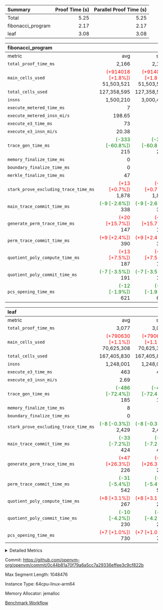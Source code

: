 | Summary | Proof Time (s) | Parallel Proof Time (s) |
|:---|---:|---:|
| Total |  5.25 |  5.25 |
| fibonacci_program |  2.17 |  2.17 |
| leaf |  3.08 |  3.08 |


| fibonacci_program |||||
|:---|---:|---:|---:|---:|
|metric|avg|sum|max|min|
| `total_proof_time_ms ` |  2,166 |  2,166 |  2,166 |  2,166 |
| `main_cells_used     ` | <span style='color: red'>(+914018 [+1.8%])</span> 51,503,521 | <span style='color: red'>(+914018 [+1.8%])</span> 51,503,521 | <span style='color: red'>(+914018 [+1.8%])</span> 51,503,521 | <span style='color: red'>(+914018 [+1.8%])</span> 51,503,521 |
| `total_cells_used    ` |  127,358,595 |  127,358,595 |  127,358,595 |  127,358,595 |
| `insns               ` |  1,500,210 |  3,000,420 |  1,500,210 |  1,500,210 |
| `execute_metered_time_ms` |  7 | -          | -          | -          |
| `execute_metered_insn_mi/s` |  198.65 | -          |  198.65 |  198.65 |
| `execute_e3_time_ms  ` |  73 |  73 |  73 |  73 |
| `execute_e3_insn_mi/s` |  20.38 | -          |  20.38 |  20.38 |
| `trace_gen_time_ms   ` | <span style='color: green'>(-333 [-60.8%])</span> 215 | <span style='color: green'>(-333 [-60.8%])</span> 215 | <span style='color: green'>(-333 [-60.8%])</span> 215 | <span style='color: green'>(-333 [-60.8%])</span> 215 |
| `memory_finalize_time_ms` |  0 |  0 |  0 |  0 |
| `boundary_finalize_time_ms` |  0 |  0 |  0 |  0 |
| `merkle_finalize_time_ms` |  47 |  47 |  47 |  47 |
| `stark_prove_excluding_trace_time_ms` | <span style='color: red'>(+13 [+0.7%])</span> 1,878 | <span style='color: red'>(+13 [+0.7%])</span> 1,878 | <span style='color: red'>(+13 [+0.7%])</span> 1,878 | <span style='color: red'>(+13 [+0.7%])</span> 1,878 |
| `main_trace_commit_time_ms` | <span style='color: green'>(-9 [-2.6%])</span> 338 | <span style='color: green'>(-9 [-2.6%])</span> 338 | <span style='color: green'>(-9 [-2.6%])</span> 338 | <span style='color: green'>(-9 [-2.6%])</span> 338 |
| `generate_perm_trace_time_ms` | <span style='color: red'>(+20 [+15.7%])</span> 147 | <span style='color: red'>(+20 [+15.7%])</span> 147 | <span style='color: red'>(+20 [+15.7%])</span> 147 | <span style='color: red'>(+20 [+15.7%])</span> 147 |
| `perm_trace_commit_time_ms` | <span style='color: red'>(+9 [+2.4%])</span> 390 | <span style='color: red'>(+9 [+2.4%])</span> 390 | <span style='color: red'>(+9 [+2.4%])</span> 390 | <span style='color: red'>(+9 [+2.4%])</span> 390 |
| `quotient_poly_compute_time_ms` | <span style='color: red'>(+13 [+7.5%])</span> 187 | <span style='color: red'>(+13 [+7.5%])</span> 187 | <span style='color: red'>(+13 [+7.5%])</span> 187 | <span style='color: red'>(+13 [+7.5%])</span> 187 |
| `quotient_poly_commit_time_ms` | <span style='color: green'>(-7 [-3.5%])</span> 191 | <span style='color: green'>(-7 [-3.5%])</span> 191 | <span style='color: green'>(-7 [-3.5%])</span> 191 | <span style='color: green'>(-7 [-3.5%])</span> 191 |
| `pcs_opening_time_ms ` | <span style='color: green'>(-12 [-1.9%])</span> 621 | <span style='color: green'>(-12 [-1.9%])</span> 621 | <span style='color: green'>(-12 [-1.9%])</span> 621 | <span style='color: green'>(-12 [-1.9%])</span> 621 |

| leaf |||||
|:---|---:|---:|---:|---:|
|metric|avg|sum|max|min|
| `total_proof_time_ms ` |  3,077 |  3,077 |  3,077 |  3,077 |
| `main_cells_used     ` | <span style='color: red'>(+790630 [+1.1%])</span> 70,625,308 | <span style='color: red'>(+790630 [+1.1%])</span> 70,625,308 | <span style='color: red'>(+790630 [+1.1%])</span> 70,625,308 | <span style='color: red'>(+790630 [+1.1%])</span> 70,625,308 |
| `total_cells_used    ` |  167,405,830 |  167,405,830 |  167,405,830 |  167,405,830 |
| `insns               ` |  1,248,001 |  1,248,001 |  1,248,001 |  1,248,001 |
| `execute_e3_time_ms  ` |  463 |  463 |  463 |  463 |
| `execute_e3_insn_mi/s` |  2.69 | -          |  2.69 |  2.69 |
| `trace_gen_time_ms   ` | <span style='color: green'>(-486 [-72.4%])</span> 185 | <span style='color: green'>(-486 [-72.4%])</span> 185 | <span style='color: green'>(-486 [-72.4%])</span> 185 | <span style='color: green'>(-486 [-72.4%])</span> 185 |
| `memory_finalize_time_ms` |  8 |  8 |  8 |  8 |
| `boundary_finalize_time_ms` |  0 |  0 |  0 |  0 |
| `stark_prove_excluding_trace_time_ms` | <span style='color: green'>(-8 [-0.3%])</span> 2,429 | <span style='color: green'>(-8 [-0.3%])</span> 2,429 | <span style='color: green'>(-8 [-0.3%])</span> 2,429 | <span style='color: green'>(-8 [-0.3%])</span> 2,429 |
| `main_trace_commit_time_ms` | <span style='color: green'>(-33 [-7.2%])</span> 424 | <span style='color: green'>(-33 [-7.2%])</span> 424 | <span style='color: green'>(-33 [-7.2%])</span> 424 | <span style='color: green'>(-33 [-7.2%])</span> 424 |
| `generate_perm_trace_time_ms` | <span style='color: red'>(+47 [+26.3%])</span> 226 | <span style='color: red'>(+47 [+26.3%])</span> 226 | <span style='color: red'>(+47 [+26.3%])</span> 226 | <span style='color: red'>(+47 [+26.3%])</span> 226 |
| `perm_trace_commit_time_ms` | <span style='color: green'>(-31 [-5.4%])</span> 542 | <span style='color: green'>(-31 [-5.4%])</span> 542 | <span style='color: green'>(-31 [-5.4%])</span> 542 | <span style='color: green'>(-31 [-5.4%])</span> 542 |
| `quotient_poly_compute_time_ms` | <span style='color: red'>(+8 [+3.1%])</span> 267 | <span style='color: red'>(+8 [+3.1%])</span> 267 | <span style='color: red'>(+8 [+3.1%])</span> 267 | <span style='color: red'>(+8 [+3.1%])</span> 267 |
| `quotient_poly_commit_time_ms` | <span style='color: green'>(-10 [-4.2%])</span> 230 | <span style='color: green'>(-10 [-4.2%])</span> 230 | <span style='color: green'>(-10 [-4.2%])</span> 230 | <span style='color: green'>(-10 [-4.2%])</span> 230 |
| `pcs_opening_time_ms ` | <span style='color: red'>(+7 [+1.0%])</span> 730 | <span style='color: red'>(+7 [+1.0%])</span> 730 | <span style='color: red'>(+7 [+1.0%])</span> 730 | <span style='color: red'>(+7 [+1.0%])</span> 730 |



<details>
<summary>Detailed Metrics</summary>

|  | keygen_time_ms | commit_exe_time_ms | app proof_time_ms | agg_layer_time_ms |
| --- | --- | --- | --- |
|  | 46 | 5 | 2,455 | 4,155 | 

| group | single_leaf_agg_time_ms | prove_segment_time_ms | num_children | memory_to_vec_partition_time_ms | insns | fri.log_blowup | execute_metered_time_ms | execute_metered_insn_mi/s | compute_user_public_values_proof_time_ms |
| --- | --- | --- | --- | --- | --- | --- | --- | --- | --- |
| fibonacci_program |  | 2,407 |  | 6 | 1,500,210 | 1 | 7 | 198.65 | 36 | 
| leaf | 4,154 |  | 1 |  |  | 1 |  |  |  | 

| group | air_name | quotient_deg | interactions | constraints |
| --- | --- | --- | --- | --- |
| fibonacci_program | AccessAdapterAir<16> | 2 | 5 | 12 | 
| fibonacci_program | AccessAdapterAir<2> | 2 | 5 | 12 | 
| fibonacci_program | AccessAdapterAir<32> | 2 | 5 | 12 | 
| fibonacci_program | AccessAdapterAir<4> | 2 | 5 | 12 | 
| fibonacci_program | AccessAdapterAir<8> | 2 | 5 | 12 | 
| fibonacci_program | BitwiseOperationLookupAir<8> | 2 | 2 | 4 | 
| fibonacci_program | MemoryMerkleAir<8> | 2 | 4 | 39 | 
| fibonacci_program | PersistentBoundaryAir<8> | 2 | 3 | 7 | 
| fibonacci_program | PhantomAir | 2 | 3 | 5 | 
| fibonacci_program | Poseidon2PeripheryAir<BabyBearParameters>, 1> | 2 | 1 | 286 | 
| fibonacci_program | ProgramAir | 1 | 1 | 4 | 
| fibonacci_program | RangeTupleCheckerAir<2> | 1 | 1 | 4 | 
| fibonacci_program | Rv32HintStoreAir | 2 | 18 | 28 | 
| fibonacci_program | VariableRangeCheckerAir | 1 | 1 | 4 | 
| fibonacci_program | VmAirWrapper<Rv32BaseAluAdapterAir, BaseAluCoreAir<4, 8> | 2 | 20 | 37 | 
| fibonacci_program | VmAirWrapper<Rv32BaseAluAdapterAir, LessThanCoreAir<4, 8> | 2 | 18 | 40 | 
| fibonacci_program | VmAirWrapper<Rv32BaseAluAdapterAir, ShiftCoreAir<4, 8> | 2 | 24 | 91 | 
| fibonacci_program | VmAirWrapper<Rv32BranchAdapterAir, BranchEqualCoreAir<4> | 2 | 11 | 20 | 
| fibonacci_program | VmAirWrapper<Rv32BranchAdapterAir, BranchLessThanCoreAir<4, 8> | 2 | 13 | 35 | 
| fibonacci_program | VmAirWrapper<Rv32CondRdWriteAdapterAir, Rv32JalLuiCoreAir> | 2 | 10 | 18 | 
| fibonacci_program | VmAirWrapper<Rv32JalrAdapterAir, Rv32JalrCoreAir> | 2 | 16 | 20 | 
| fibonacci_program | VmAirWrapper<Rv32LoadStoreAdapterAir, LoadSignExtendCoreAir<4, 8> | 2 | 18 | 33 | 
| fibonacci_program | VmAirWrapper<Rv32LoadStoreAdapterAir, LoadStoreCoreAir<4> | 2 | 17 | 40 | 
| fibonacci_program | VmAirWrapper<Rv32MultAdapterAir, DivRemCoreAir<4, 8> | 2 | 25 | 84 | 
| fibonacci_program | VmAirWrapper<Rv32MultAdapterAir, MulHCoreAir<4, 8> | 2 | 24 | 31 | 
| fibonacci_program | VmAirWrapper<Rv32MultAdapterAir, MultiplicationCoreAir<4, 8> | 2 | 19 | 19 | 
| fibonacci_program | VmAirWrapper<Rv32RdWriteAdapterAir, Rv32AuipcCoreAir> | 2 | 12 | 14 | 
| fibonacci_program | VmConnectorAir | 2 | 5 | 11 | 
| leaf | AccessAdapterAir<2> | 2 | 5 | 12 | 
| leaf | AccessAdapterAir<4> | 2 | 5 | 12 | 
| leaf | AccessAdapterAir<8> | 2 | 5 | 12 | 
| leaf | FriReducedOpeningAir | 2 | 39 | 71 | 
| leaf | JalRangeCheckAir | 2 | 9 | 14 | 
| leaf | NativePoseidon2Air<BabyBearParameters>, 1> | 2 | 136 | 572 | 
| leaf | PhantomAir | 2 | 3 | 5 | 
| leaf | ProgramAir | 1 | 1 | 4 | 
| leaf | VariableRangeCheckerAir | 1 | 1 | 4 | 
| leaf | VmAirWrapper<AluNativeAdapterAir, FieldArithmeticCoreAir> | 2 | 15 | 27 | 
| leaf | VmAirWrapper<BranchNativeAdapterAir, BranchEqualCoreAir<1> | 2 | 11 | 25 | 
| leaf | VmAirWrapper<NativeAdapterAir<2, 0>, PublicValuesCoreAir> | 2 | 11 | 30 | 
| leaf | VmAirWrapper<NativeLoadStoreAdapterAir<1>, NativeLoadStoreCoreAir<1> | 2 | 15 | 20 | 
| leaf | VmAirWrapper<NativeLoadStoreAdapterAir<4>, NativeLoadStoreCoreAir<4> | 2 | 15 | 20 | 
| leaf | VmAirWrapper<NativeVectorizedAdapterAir<4>, FieldExtensionCoreAir> | 2 | 15 | 27 | 
| leaf | VmConnectorAir | 2 | 5 | 11 | 
| leaf | VolatileBoundaryAir | 2 | 7 | 19 | 

| group | air_name | idx | rows | prep_cols | perm_cols | main_cols | cells |
| --- | --- | --- | --- | --- | --- | --- | --- |
| leaf | AccessAdapterAir<2> | 0 | 262,144 |  | 16 | 11 | 7,077,888 | 
| leaf | AccessAdapterAir<4> | 0 | 131,072 |  | 16 | 13 | 3,801,088 | 
| leaf | AccessAdapterAir<8> | 0 | 4,096 |  | 16 | 17 | 135,168 | 
| leaf | FriReducedOpeningAir | 0 | 524,288 |  | 84 | 27 | 58,195,968 | 
| leaf | JalRangeCheckAir | 0 | 65,536 |  | 28 | 12 | 2,621,440 | 
| leaf | NativePoseidon2Air<BabyBearParameters>, 1> | 0 | 65,536 |  | 312 | 398 | 46,530,560 | 
| leaf | PhantomAir | 0 | 32,768 |  | 12 | 6 | 589,824 | 
| leaf | ProgramAir | 0 | 131,072 |  | 8 | 10 | 2,359,296 | 
| leaf | VariableRangeCheckerAir | 0 | 262,144 | 2 | 8 | 1 | 2,359,296 | 
| leaf | VmAirWrapper<AluNativeAdapterAir, FieldArithmeticCoreAir> | 0 | 1,048,576 |  | 36 | 29 | 68,157,440 | 
| leaf | VmAirWrapper<BranchNativeAdapterAir, BranchEqualCoreAir<1> | 0 | 131,072 |  | 28 | 23 | 6,684,672 | 
| leaf | VmAirWrapper<NativeAdapterAir<2, 0>, PublicValuesCoreAir> | 0 | 64 |  | 28 | 27 | 3,520 | 
| leaf | VmAirWrapper<NativeLoadStoreAdapterAir<1>, NativeLoadStoreCoreAir<1> | 0 | 524,288 |  | 40 | 21 | 31,981,568 | 
| leaf | VmAirWrapper<NativeLoadStoreAdapterAir<4>, NativeLoadStoreCoreAir<4> | 0 | 131,072 |  | 40 | 27 | 8,781,824 | 
| leaf | VmAirWrapper<NativeVectorizedAdapterAir<4>, FieldExtensionCoreAir> | 0 | 131,072 |  | 36 | 38 | 9,699,328 | 
| leaf | VmConnectorAir | 0 | 2 | 1 | 16 | 5 | 42 | 
| leaf | VolatileBoundaryAir | 0 | 131,072 |  | 20 | 12 | 4,194,304 | 

| group | air_name | segment | rows | prep_cols | perm_cols | main_cols | cells |
| --- | --- | --- | --- | --- | --- | --- | --- |
| fibonacci_program | AccessAdapterAir<8> | 0 | 128 |  | 16 | 17 | 4,224 | 
| fibonacci_program | BitwiseOperationLookupAir<8> | 0 | 65,536 | 3 | 8 | 2 | 655,360 | 
| fibonacci_program | MemoryMerkleAir<8> | 0 | 512 |  | 16 | 32 | 24,576 | 
| fibonacci_program | PersistentBoundaryAir<8> | 0 | 128 |  | 12 | 20 | 4,096 | 
| fibonacci_program | PhantomAir | 0 | 1 |  | 12 | 6 | 18 | 
| fibonacci_program | Poseidon2PeripheryAir<BabyBearParameters>, 1> | 0 | 256 |  | 8 | 300 | 78,848 | 
| fibonacci_program | ProgramAir | 0 | 8,192 |  | 8 | 10 | 147,456 | 
| fibonacci_program | RangeTupleCheckerAir<2> | 0 | 524,288 | 2 | 8 | 1 | 4,718,592 | 
| fibonacci_program | Rv32HintStoreAir | 0 | 4 |  | 44 | 32 | 304 | 
| fibonacci_program | VariableRangeCheckerAir | 0 | 262,144 | 2 | 8 | 1 | 2,359,296 | 
| fibonacci_program | VmAirWrapper<Rv32BaseAluAdapterAir, BaseAluCoreAir<4, 8> | 0 | 1,048,576 |  | 52 | 36 | 92,274,688 | 
| fibonacci_program | VmAirWrapper<Rv32BaseAluAdapterAir, LessThanCoreAir<4, 8> | 0 | 524,288 |  | 40 | 37 | 40,370,176 | 
| fibonacci_program | VmAirWrapper<Rv32BranchAdapterAir, BranchEqualCoreAir<4> | 0 | 262,144 |  | 28 | 26 | 14,155,776 | 
| fibonacci_program | VmAirWrapper<Rv32BranchAdapterAir, BranchLessThanCoreAir<4, 8> | 0 | 8 |  | 32 | 32 | 512 | 
| fibonacci_program | VmAirWrapper<Rv32CondRdWriteAdapterAir, Rv32JalLuiCoreAir> | 0 | 131,072 |  | 28 | 18 | 6,029,312 | 
| fibonacci_program | VmAirWrapper<Rv32JalrAdapterAir, Rv32JalrCoreAir> | 0 | 16 |  | 36 | 28 | 1,024 | 
| fibonacci_program | VmAirWrapper<Rv32LoadStoreAdapterAir, LoadStoreCoreAir<4> | 0 | 128 |  | 52 | 41 | 11,904 | 
| fibonacci_program | VmAirWrapper<Rv32RdWriteAdapterAir, Rv32AuipcCoreAir> | 0 | 16 |  | 28 | 20 | 768 | 
| fibonacci_program | VmConnectorAir | 0 | 2 | 1 | 16 | 5 | 42 | 

| group | idx | trace_gen_time_ms | total_proof_time_ms | total_cells_used | total_cells | stark_prove_excluding_trace_time_ms | quotient_poly_compute_time_ms | quotient_poly_commit_time_ms | perm_trace_commit_time_ms | pcs_opening_time_ms | memory_finalize_time_ms | main_trace_commit_time_ms | main_cells_used | insns | generate_perm_trace_time_ms | execute_e3_time_ms | execute_e3_insn_mi/s | boundary_finalize_time_ms |
| --- | --- | --- | --- | --- | --- | --- | --- | --- | --- | --- | --- | --- | --- | --- | --- | --- | --- | --- |
| leaf | 0 | 185 | 3,077 | 167,405,830 | 253,173,226 | 2,429 | 267 | 230 | 542 | 730 | 8 | 424 | 70,625,308 | 1,248,001 | 226 | 463 | 2.69 | 0 | 

| group | idx | trace_height_constraint | weighted_sum | threshold |
| --- | --- | --- | --- | --- |
| leaf | 0 | 0 | 5,439,620 | 2,013,265,921 | 
| leaf | 0 | 1 | 26,751,232 | 2,013,265,921 | 
| leaf | 0 | 2 | 2,719,810 | 2,013,265,921 | 
| leaf | 0 | 3 | 26,878,212 | 2,013,265,921 | 
| leaf | 0 | 4 | 131,072 | 2,013,265,921 | 
| leaf | 0 | 5 | 62,313,162 | 2,013,265,921 | 

| group | segment | trace_gen_time_ms | total_proof_time_ms | total_cells_used | total_cells | stark_prove_excluding_trace_time_ms | quotient_poly_compute_time_ms | quotient_poly_commit_time_ms | perm_trace_commit_time_ms | pcs_opening_time_ms | merkle_finalize_time_ms | memory_to_vec_partition_time_ms | memory_finalize_time_ms | main_trace_commit_time_ms | main_cells_used | insns | generate_perm_trace_time_ms | execute_e3_time_ms | execute_e3_insn_mi/s | boundary_finalize_time_ms |
| --- | --- | --- | --- | --- | --- | --- | --- | --- | --- | --- | --- | --- | --- | --- | --- | --- | --- | --- | --- | --- |
| fibonacci_program | 0 | 215 | 2,166 | 127,358,595 | 160,836,972 | 1,878 | 187 | 191 | 390 | 621 | 47 | 7 | 0 | 338 | 51,503,521 | 1,500,210 | 147 | 73 | 20.38 | 0 | 

| group | segment | trace_height_constraint | weighted_sum | threshold |
| --- | --- | --- | --- | --- |
| fibonacci_program | 0 | 0 | 3,932,510 | 2,013,265,921 | 
| fibonacci_program | 0 | 1 | 10,749,336 | 2,013,265,921 | 
| fibonacci_program | 0 | 2 | 1,966,255 | 2,013,265,921 | 
| fibonacci_program | 0 | 3 | 10,749,404 | 2,013,265,921 | 
| fibonacci_program | 0 | 4 | 1,664 | 2,013,265,921 | 
| fibonacci_program | 0 | 5 | 640 | 2,013,265,921 | 
| fibonacci_program | 0 | 6 | 7,209,084 | 2,013,265,921 | 
| fibonacci_program | 0 | 7 |  | 2,013,265,921 | 
| fibonacci_program | 0 | 8 | 35,534,845 | 2,013,265,921 | 

</details>


Commit: https://github.com/openvm-org/openvm/commit/0c44b81a70f79a6a5cc7a29336effee3c9cf822b

Max Segment Length: 1048476

Instance Type: 64cpu-linux-arm64

Memory Allocator: jemalloc

[Benchmark Workflow](https://github.com/openvm-org/openvm/actions/runs/16545915621)

